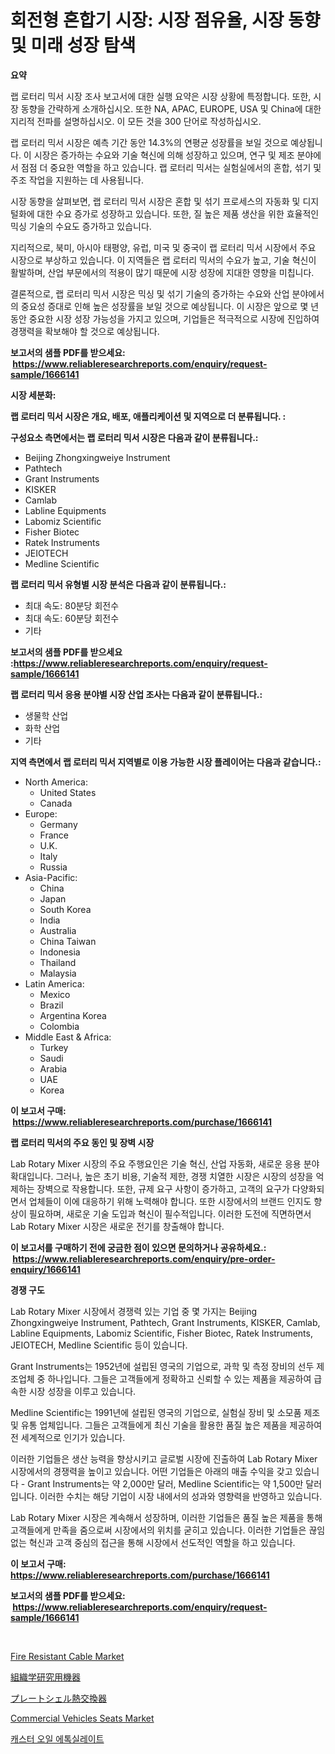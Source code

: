 <p><h1>회전형 혼합기 시장: 시장 점유율, 시장 동향 및 미래 성장 탐색</h1></p><p><strong>요약</strong></p>
<p><p>랩 로터리 믹서 시장 조사 보고서에 대한 실행 요약은 시장 상황에 특정합니다. 또한, 시장 동향을 간략하게 소개하십시오. 또한 NA, APAC, EUROPE, USA 및 China에 대한 지리적 전파를 설명하십시오. 이 모든 것을 300 단어로 작성하십시오.</p><p>랩 로터리 믹서 시장은 예측 기간 동안 14.3%의 연평균 성장률을 보일 것으로 예상됩니다. 이 시장은 증가하는 수요와 기술 혁신에 의해 성장하고 있으며, 연구 및 제조 분야에서 점점 더 중요한 역할을 하고 있습니다. 랩 로터리 믹서는 실험실에서의 혼합, 섞기 및 주조 작업을 지원하는 데 사용됩니다.</p><p>시장 동향을 살펴보면, 랩 로터리 믹서 시장은 혼합 및 섞기 프로세스의 자동화 및 디지털화에 대한 수요 증가로 성장하고 있습니다. 또한, 질 높은 제품 생산을 위한 효율적인 믹싱 기술의 수요도 증가하고 있습니다.</p><p>지리적으로, 북미, 아시아 태평양, 유럽, 미국 및 중국이 랩 로터리 믹서 시장에서 주요 시장으로 부상하고 있습니다. 이 지역들은 랩 로터리 믹서의 수요가 높고, 기술 혁신이 활발하며, 산업 부문에서의 적용이 많기 때문에 시장 성장에 지대한 영향을 미칩니다.</p><p>결론적으로, 랩 로터리 믹서 시장은 믹싱 및 섞기 기술의 증가하는 수요와 산업 분야에서의 중요성 증대로 인해 높은 성장률을 보일 것으로 예상됩니다. 이 시장은 앞으로 몇 년 동안 중요한 시장 성장 가능성을 가지고 있으며, 기업들은 적극적으로 시장에 진입하여 경쟁력을 확보해야 할 것으로 예상됩니다.</p></p>
<p><strong>보고서의 샘플 PDF를 받으세요: &nbsp;<a href="https://www.reliableresearchreports.com/enquiry/request-sample/1666141">https://www.reliableresearchreports.com/enquiry/request-sample/1666141</a></strong></p>
<p><strong>시장 세분화:</strong></p>
<p><strong> 랩 로터리 믹서 시장은 개요, 배포, 애플리케이션 및 지역으로 더 분류됩니다. :</strong></p>
<p><strong>구성요소 측면에서는 랩 로터리 믹서 시장은 다음과 같이 분류됩니다.:</strong></p>
<p><ul><li>Beijing Zhongxingweiye Instrument</li><li>Pathtech</li><li>Grant Instruments</li><li>KISKER</li><li>Camlab</li><li>Labline Equipments</li><li>Labomiz Scientific</li><li>Fisher Biotec</li><li>Ratek Instruments</li><li>JEIOTECH</li><li>Medline Scientific</li></ul></p>
<p><strong> 랩 로터리 믹서 유형별 시장 분석은 다음과 같이 분류됩니다.:</strong></p>
<p><ul><li>최대 속도: 80분당 회전수</li><li>최대 속도: 60분당 회전수</li><li>기타</li></ul></p>
<p><strong>보고서의 샘플 PDF를 받으세요 :<a href="https://www.reliableresearchreports.com/enquiry/request-sample/1666141">https://www.reliableresearchreports.com/enquiry/request-sample/1666141</a></strong></p>
<p><strong> 랩 로터리 믹서 응용 분야별 시장 산업 조사는 다음과 같이 분류됩니다.:</strong></p>
<p><ul><li>생물학 산업</li><li>화학 산업</li><li>기타</li></ul></p>
<p><strong>지역 측면에서 랩 로터리 믹서 지역별로 이용 가능한 시장 플레이어는 다음과 같습니다.:</strong></p>
<p><ul>
    <li>
        North America:
        <ul>
            <li>United States</li>
            <li>Canada</li>
        </ul>
    </li>
    <li>
        Europe:
        <ul>
            <li>Germany</li>
            <li>France</li>
            <li>U.K.</li>
            <li>Italy</li>
            <li>Russia</li>
        </ul>
    </li>
    <li>
        Asia-Pacific:
        <ul>
            <li>China</li>
            <li>Japan</li>
            <li>South Korea</li>
            <li>India</li>
            <li>Australia</li>
            <li>China Taiwan</li>
            <li>Indonesia</li>
            <li>Thailand</li>
            <li>Malaysia</li>
        </ul>
    </li>
    <li>
        Latin America:
        <ul>
            <li>Mexico</li>
            <li>Brazil</li>
            <li>Argentina Korea</li>
            <li>Colombia</li>
        </ul>
    </li>
    <li>
        Middle East & Africa:
        <ul>
            <li>Turkey</li>
            <li>Saudi</li>
            <li>Arabia</li>
            <li>UAE</li>
            <li>Korea</li>
        </ul>
    </li>
    </ul></p>
<p><strong>이 보고서 구매: &nbsp;<a href="https://www.reliableresearchreports.com/purchase/1666141">https://www.reliableresearchreports.com/purchase/1666141</a></strong></p>
<p><strong>랩 로터리 믹서의 주요 동인 및 장벽 시장</strong></p>
<p><p>Lab Rotary Mixer 시장의 주요 주행요인은 기술 혁신, 산업 자동화, 새로운 응용 분야 확대입니다. 그러나, 높은 초기 비용, 기술적 제한, 경쟁 치열한 시장은 시장의 성장을 억제하는 장벽으로 작용합니다. 또한, 규제 요구 사항이 증가하고, 고객의 요구가 다양화되면서 업체들이 이에 대응하기 위해 노력해야 합니다. 또한 시장에서의 브랜드 인지도 향상이 필요하며, 새로운 기술 도입과 혁신이 필수적입니다. 이러한 도전에 직면하면서 Lab Rotary Mixer 시장은 새로운 전기를 창출해야 합니다.</p></p>
<p><strong>이 보고서를 구매하기 전에 궁금한 점이 있으면 문의하거나 공유하세요.: &nbsp;<a href="https://www.reliableresearchreports.com/enquiry/pre-order-enquiry/1666141">https://www.reliableresearchreports.com/enquiry/pre-order-enquiry/1666141</a></strong></p>
<p><strong>경쟁 구도</strong></p>
<p><p>Lab Rotary Mixer 시장에서 경쟁력 있는 기업 중 몇 가지는 Beijing Zhongxingweiye Instrument, Pathtech, Grant Instruments, KISKER, Camlab, Labline Equipments, Labomiz Scientific, Fisher Biotec, Ratek Instruments, JEIOTECH, Medline Scientific 등이 있습니다. </p><p>Grant Instruments는 1952년에 설립된 영국의 기업으로, 과학 및 측정 장비의 선두 제조업체 중 하나입니다. 그들은 고객들에게 정확하고 신뢰할 수 있는 제품을 제공하여 급속한 시장 성장을 이루고 있습니다. </p><p>Medline Scientific는 1991년에 설립된 영국의 기업으로, 실험실 장비 및 소모품 제조 및 유통 업체입니다. 그들은 고객들에게 최신 기술을 활용한 품질 높은 제품을 제공하여 전 세계적으로 인기가 있습니다. </p><p>이러한 기업들은 생산 능력을 향상시키고 글로벌 시장에 진출하여 Lab Rotary Mixer 시장에서의 경쟁력을 높이고 있습니다. 어떤 기업들은 아래의 매출 수익을 갖고 있습니다 - Grant Instruments는 약 2,000만 달러, Medline Scientific는 약 1,500만 달러입니다. 이러한 수치는 해당 기업이 시장 내에서의 성과와 영향력을 반영하고 있습니다. </p><p>Lab Rotary Mixer 시장은 계속해서 성장하며, 이러한 기업들은 품질 높은 제품을 통해 고객들에게 만족을 줌으로써 시장에서의 위치를 굳히고 있습니다. 이러한 기업들은 끊임없는 혁신과 고객 중심의 접근을 통해 시장에서 선도적인 역할을 하고 있습니다.</p></p>
<p><strong>이 보고서 구매: &nbsp; <a href="https://www.reliableresearchreports.com/purchase/1666141">https://www.reliableresearchreports.com/purchase/1666141</a></strong></p>
<p><strong>보고서의 샘플 PDF를 받으세요: &nbsp;<a href="https://www.reliableresearchreports.com/enquiry/request-sample/1666141">https://www.reliableresearchreports.com/enquiry/request-sample/1666141</a></strong><strong></strong></p>
<p>&nbsp;</p>
<p><p><a href="https://github.com/jhcraigie/Market-Research-Report-List-2/blob/main/fire-resistant-cable-market.md">Fire Resistant Cable Market</a></p><p><a href="https://github.com/adcxff01450218/Market-Research-Report-List-1/blob/main/603386916275.md">組織学研究用機器</a></p><p><a href="https://github.com/xnljig2898992/Market-Research-Report-List-1/blob/main/845935016274.md">プレートシェル熱交換器</a></p><p><a href="https://issuu.com/reportprime-2/docs/commercial-vehicles-seats-market-size-2030.pptx">Commercial Vehicles Seats Market</a></p><p><a href="https://github.com/trmesnao7959541/Market-Research-Report-List-1/blob/main/381577115137.md">캐스터 오일 에톡실레이트</a></p></p>